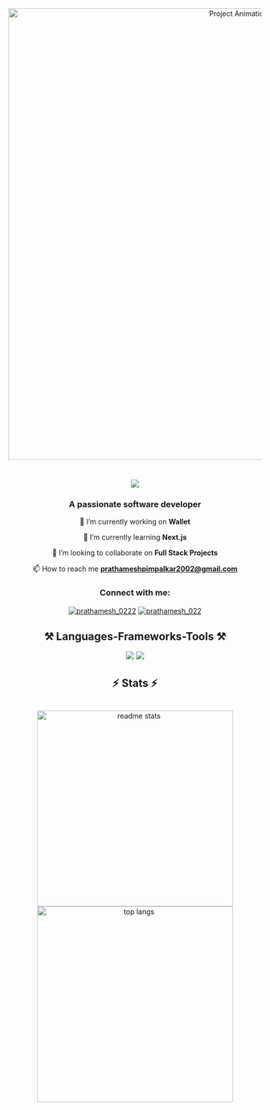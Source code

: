 <div align="center">
<img src="https://user-images.githubusercontent.com/74038190/225813708-98b745f2-7d22-48cf-9150-083f1b00d6c9.gif" alt="Project Animation" width="900" height="auto"/>
</div>

<h1 align="center">
    <img src="https://readme-typing-svg.herokuapp.com/?font=Righteous&size=35&center=true&vCenter=true&width=500&height=70&duration=4000&lines=Hi+There!;+I'm+Prathamesh+Pimpalkar!;" />
</h1>

<h3 align="center">A passionate software developer</h3>

<div align="center">

🔭 I’m currently working on **Wallet**

🌱 I’m currently learning **Next.js**

👯 I’m looking to collaborate on **Full Stack Projects**

📫 How to reach me **prathameshpimpalkar2002@gmail.com**

</div>

<h3 align="center">Connect with me:</h3>
<p align="center">
<a href="https://twitter.com/prathamesh_0222" target="blank"><img align="center" src="https://img.shields.io/badge/X-%23000000.svg?style=for-the-badge&logo=X&logoColor=white" alt="prathamesh_0222"  /></a>
<a href="https://www.leetcode.com/prathamesh_022" target="blank"><img align="center" src="https://img.shields.io/badge/LeetCode-000000?style=for-the-badge&logo=LeetCode&logoColor=#d16c06" alt="prathamesh_022" /></a>
  
</p>


<h2 align="center">⚒️ Languages-Frameworks-Tools ⚒️</h2>
<div align="center">
    <img src="https://skillicons.dev/icons?i=react,bootstrap,html,css,vscode,github,figma,tailwind,git" />
    <img src="https://skillicons.dev/icons?i=nodejs,javascript,typescript,express,prisma,mongodb,cpp,nextjs,postgres,docker,aws" /><br>
</div>

<h2 align="center">⚡ Stats ⚡</h2>
<br>
<div align=center>
  <img width=390 src="https://github-readme-stats.vercel.app/api?username=prathamesh0222&count_private=true&show_icons=true&theme=react&rank_icon=github&border_radius=10" alt="readme stats" />
  <br/>
  <img width=390 align="center" src="https://github-readme-streak-stats.herokuapp.com/?user=prathamesh0222&hide=HTML&langs_count=8&layout=compact&theme=react&border_radius=10&size_weight=0.5&count_weight=0.5&exclude_repo=github-readme-stats" alt="top langs" />
</div>


